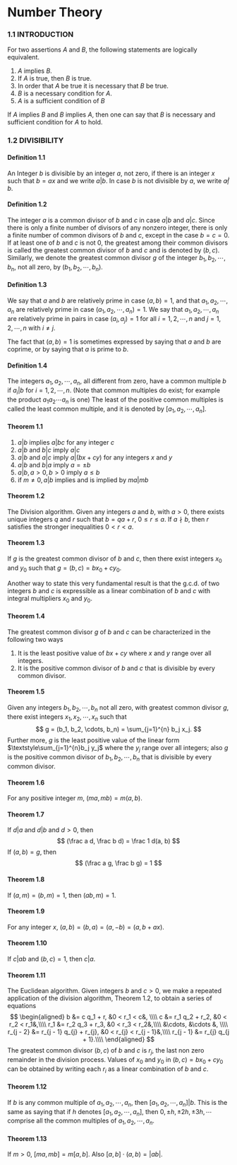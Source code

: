 # Number Theory
### 1.1 INTRODUCTION
For two assertions $A$ and $B$, the following statements are logically equivalent.

1. $A$ implies $B$.
2. If $A$ is true, then $B$ is true.
3. In order that $A$ be true it is necessary that $B$ be true.
4. $B$ is a necessary condition for $A$.
5. $A$ is a sufficient condition of $B$

If $A$ implies $B$ and $B$ implies $A$, then one can say that $B$ is necessary and sufficient condition for $A$ to hold.


### 1.2 DIVISIBILITY

#### Definition 1.1
An Integer $b$ is divisible by an integer $a$, not zero, if there is an integer $x$ such that $b = ax$ and we write $a|b$. In case $b$ is not divisible by $a$, we write $a \not|  b$.

#### Definition 1.2
The integer $a$ is a common divisor of $b$ and $c$ in case $a|b$ and $a|c$.
Since there is only a finite number of divisors of any nonzero integer, there is only a finite number of common divisors of $b$ and $c$, except in the case $b = c = 0$.
If at least one of $b$ and $c$ is not 0, the greatest among their common divisors is called the greatest common divisor of $b$ and $c$ and is denoted by $(b, c)$.
Similarly, we denote the greatest common divisor $g$ of the integer $b_1, b_2, \dotsm , b_n$, not all zero, by $(b_1, b_2, \dotsm, b_n)$.

#### Definition 1.3
We say that $a$ and $b$ are relatively prime in case $(a, b) = 1$, and that $a_1, a_2, \dotsm, a_n$ are relatively prime in case $(a_1, a_2, \dotsm, a_n) = 1$.
We say that $a_1, a_2, \dotsm, a_n$ are relatively prime in pairs in case $(a_i, a_j) = 1$ for all $i = 1, 2, \dotsm, n$ and $j = 1, 2, \dotsm, n$ with $i \not = j$.

The fact that $(a, b) = 1$ is sometimes expressed by saying that $a$ and $b$ are coprime, or by saying that $a$ is prime to $b$.

#### Definition 1.4
The integers $a_1, a_2, \dotsm, a_n$, all different from zero, have a common multiple $b$ if $a_i|b$ for $i = 1, 2, \dotsm, n$.
(Note that common multiples do exist; for example the product $a_1 a_2 \dotsm a_n$ is one)
The least of the positive common multiples is called the least common multiple, and it is denoted by $[a_1, a_2, \dotsm, a_n]$.


#### Theorem 1.1
1. $a|b \text{ implies } a|bc \text{ for any integer } c$  
2. $a|b \text{ and } b|c \text{ imply  } a|c$
3. $a|b \text{ and } a|c \text{ imply } a|(bx+cy) \text{ for any integers } x \text{ and } y$
4. $a|b \text{ and } b|a \text{ imply } a = \pm b$
5. $a|b, a > 0, b > 0 \text{ imply } a \leqslant b$
6. $\text{if } m \ne 0, a|b \text{ implies and is implied by } ma|mb$

#### Theorem 1.2
The Division algorithm. Given any integers $a$ and $b$, with $a > 0$, there exists unique integers $q$ and $r$ such that $b = qa + r$, $0 \leqslant r \le a$. If $a \nmid b$, then $r$ satisfies the stronger inequalities $0 < r < a$.

#### Theorem 1.3
If $g$ is the greatest common divisor of $b$ and $c$, then there exist integers $x_0$ and $y_0$ such that $g = (b, c) = bx_0 + cy_0$.

Another way to state this very fundamental result is that the g.c.d. of two integers $b$ and $c$ is expressible as a linear combination of $b$ and $c$ with integral multipliers $x_0$ and $y_0$.

#### Theorem 1.4 
The greatest common divisor $g$ of $b$ and $c$ can be characterized in the following two ways  
1. It is the least positive value of $bx + cy$ where $x$ and $y$ range over all integers.  
2. It is the positive common divisor of $b$ and $c$ that is divisible by every common divisor.

#### Theorem 1.5
Given any integers $b_1, b_2, \cdots, b_n$ not all zero, with greatest common divisor $g$, there exist integers $x_1, x_2, \cdots, x_n$ such that
$$
g = (b_1, b_2, \cdots, b_n) = \sum_{j=1}^{n} b_j x_j.
$$
Further more, $g$ is the least positive value of the linear form $\textstyle\sum_{j=1}^{n}b_j y_j$ where the $y_j$ range over all integers; also $g$ is the positive common divisor of $b_1, b_2, \cdots, b_n$ that is divisible by every common divisor.

#### Theorem 1.6
For any positive integer $m$, $(ma, mb) = m(a, b)$.

#### Theorem 1.7
If $d|a$ and $d|b$ and $d > 0$, then
$$
(\frac a d, \frac b d) = \frac 1 d(a, b)
$$
If $(a, b) = g$, then 
$$
(\frac a g, \frac b g) = 1
$$

#### Theorem 1.8
If $(a, m) = (b, m) = 1$, then $(ab, m) = 1$.

#### Theorem 1.9
For any integer $x$, $(a, b) = (b, a) = (a, -b) = (a, b+ax)$.

#### Theorem 1.10
If $c|ab$ and $(b, c) = 1$, then $c|a$.

#### Theorem 1.11
The Euclidean algorithm. Given integers $b$ and $c > 0$, we make a repeated application of the division algorithm, Theorem 1.2, to obtain a series of equations
$$
\begin{aligned}
b &= c q_1 + r,     &0 < r_1 < c&, \\\\
c &= r_1 q_2 + r_2,  &0 < r_2 < r_1&,\\\\
r_1 &= r_2 q_3 + r_3,  &0 < r_3 < r_2&,\\\\
&\cdots, &\cdots &, \\\\
r_{j - 2} &= r_{j - 1} q_{j} + r_{j},  &0 < r_{j} < r_{j - 1}&,\\\\
r_{j - 1} &= r_{j} q_{j + 1}.\\\\
\end{aligned}
$$
The greatest common divisor $(b, c)$ of $b$ and $c$ is $r_j$, the last non zero remainder in the division process. Values of $x_0$ and $y_0$ in $(b, c) = bx_0 + cy_0$ can be obtained by writing each $r_i$ as a linear combination of $b$ and $c$.

#### Theorem 1.12
If $b$ is any common multiple of $a_1, a_2, \dotsm, a_n$, then $[a_1, a_2, \dotsm, a_n]|b$. 
This is the same as saying that if $h$ denotes $[a_1, a_2, \dotsm, a_n]$, then $0, ±h, ±2h, ±3h, \dotsm$ comprise all the common multiples of $a_1, a_2, \dotsm, a_n$.

#### Theorem 1.13
If $m > 0$, $[ma, mb] = m[a, b]$. Also $[a, b] \cdot (a, b) = |ab|$.
